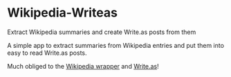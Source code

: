 # Wikipedia-Writeas
Extract Wikipedia summaries and create Write.as posts from them

A simple app to extract summaries from Wikipedia entries and put them into easy to read Write.as posts.

Much obliged to the <a href="https://github.com/goldsmith/Wikipedia">Wikipedia wrapper</a> and <a href="https://write.as">Write.as</a>!
